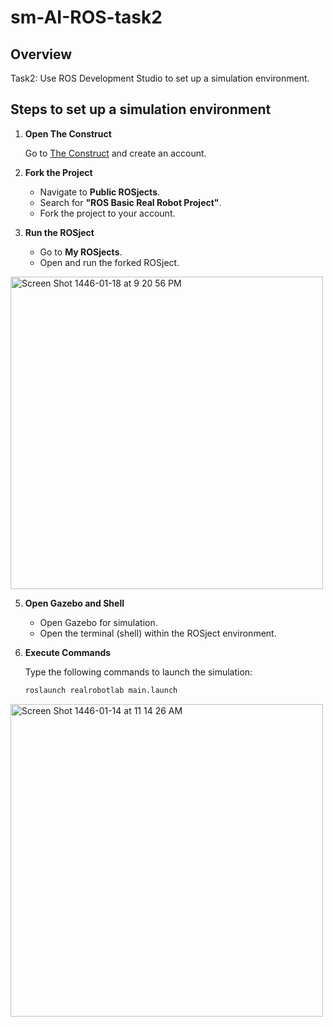 # sm-AI-ROS-task2

## Overview
Task2: Use ROS Development Studio to set up a simulation environment.
## Steps to set up a simulation environment

1. **Open The Construct**

   Go to [The Construct](https://app.theconstruct.ai) and create an account.

2. **Fork the Project**
   - Navigate to **Public ROSjects**.
   - Search for **"ROS Basic Real Robot Project"**.
   - Fork the project to your account.

4. **Run the ROSject**
   - Go to **My ROSjects**.
   - Open and run the forked ROSject.
     
<img width="500" alt="Screen Shot 1446-01-18 at 9 20 56 PM" src="https://github.com/user-attachments/assets/73cef43d-4c77-4bd2-ae5c-7e10e7b3a50f">

5. **Open Gazebo and Shell**

   - Open Gazebo for simulation.
   - Open the terminal (shell) within the ROSject environment.

6. **Execute Commands**

   Type the following commands to launch the simulation:

   ```bash
   roslaunch realrobotlab main.launch
   ```

<img width="500" alt="Screen Shot 1446-01-14 at 11 14 26 AM" src="https://github.com/user-attachments/assets/c2528149-4105-45bd-a680-22eab587eb40">
